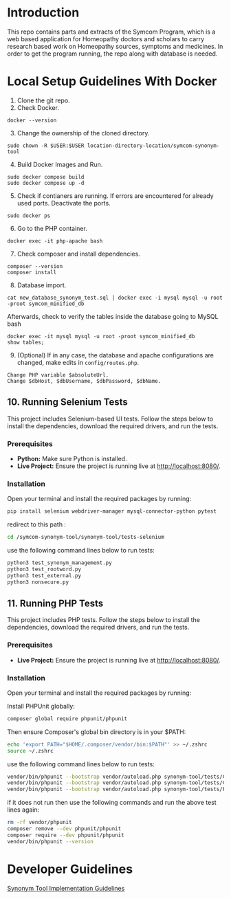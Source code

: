 # Introduction
This repo contains parts and extracts of the Symcom Program, which is a web based application for Homeopathy doctors and scholars to carry research based work on Homeopathy sources, symptoms and medicines.
In order to get the program running, the repo along with database is needed. 

# Local Setup Guidelines With Docker
1. Clone the git repo.
2. Check Docker.
```
docker --version
```
3. Change the ownership of the cloned directory.
```
sudo chown -R $USER:$USER location-directory-location/symcom-synonym-tool
```
4. Build Docker Images and Run.
```
sudo docker compose build
sudo docker compose up -d
```
5. Check if contianers are running. If errors are encountered for already used ports. Deactivate the ports.
```
sudo docker ps
```
6. Go to the PHP container.
```
docker exec -it php-apache bash
```
7. Check composer and install dependencies.
```
composer --version 
composer install
```
8. Database import.
```
cat new_database_synonym_test.sql | docker exec -i mysql mysql -u root -proot symcom_minified_db
```

Afterwards, check to verify the tables inside the database going to MySQL bash
```
docker exec -it mysql mysql -u root -proot symcom_minified_db
show tables;
```

9. (Optional) If in any case, the database and apache configurations are changed, make edits in `config/routes.php`.
```
Change PHP variable $absoluteUrl.
Change $dbHost, $dbUsername, $dbPassword, $dbName.
```

## 10. Running Selenium Tests

This project includes Selenium-based UI tests. Follow the steps below to install the dependencies, download the required drivers, and run the tests.

### Prerequisites

- **Python:** Make sure Python is installed.
- **Live Project:** Ensure the project is running live at [http://localhost:8080/](http://localhost:8080/).

### Installation

Open your terminal and install the required packages by running:

```bash
pip install selenium webdriver-manager mysql-connector-python pytest
```

redirect to this path :

```bash
cd /symcom-synonym-tool/synonym-tool/tests-selenium
```

use the following command lines below to run tests:

```bash
python3 test_synonym_management.py
python3 test_rootword.py
python3 test_external.py
python3 nonsecure.py

```


## 11. Running PHP Tests

This project includes PHP tests. Follow the steps below to install the dependencies, download the required drivers, and run the tests.

### Prerequisites

- **Live Project:** Ensure the project is running live at [http://localhost:8080/](http://localhost:8080/).

### Installation

Open your terminal and install the required packages by running:

Install PHPUnit globally:
```bash 
composer global require phpunit/phpunit
```

Then ensure Composer's global bin directory is in your $PATH:
```bash 
echo 'export PATH="$HOME/.composer/vendor/bin:$PATH"' >> ~/.zshrc
source ~/.zshrc
```


use the following command lines below to run tests:

```bash
vendor/bin/phpunit --bootstrap vendor/autoload.php synonym-tool/tests/ChatGPT1.php    
vendor/bin/phpunit --bootstrap vendor/autoload.php synonym-tool/tests/ChatGPT2.php              
vendor/bin/phpunit --bootstrap vendor/autoload.php synonym-tool/tests/FetchWordInfoTest.php
```

if it does not run then use the following commands and run the above test lines again:
```bash
rm -rf vendor/phpunit
composer remove --dev phpunit/phpunit
composer require --dev phpunit/phpunit
vendor/bin/phpunit --version
```

# Developer Guidelines
[Synonym Tool Implementation Guidelines](developer-guidelines.md)